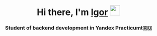 <h1 align="center">Hi there, I'm <a href="https://Igorshat.ru/" target="_blank">Igor</a> 
<img src="https://github.com/blackcater/blackcater/raw/main/images/Hi.gif" height="32"/></h1>
<h3 align="center">Student of backend development in Yandex Practicumt🇷🇺</h3>
